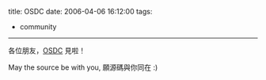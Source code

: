 title: OSDC
date: 2006-04-06 16:12:00
tags: 
- community
---

各位朋友，[OSDC](http://osdc.tw/) 見啦！

May the source be with you, 願源碼與你同在 :)